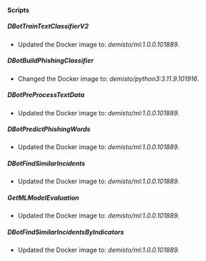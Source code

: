 
#### Scripts

##### DBotTrainTextClassifierV2

- Updated the Docker image to: *demisto/ml:1.0.0.101889*.
##### DBotBuildPhishingClassifier

- Changed the Docker image to: *demisto/python3:3.11.9.101916*.
##### DBotPreProcessTextData

- Updated the Docker image to: *demisto/ml:1.0.0.101889*.
##### DBotPredictPhishingWords

- Updated the Docker image to: *demisto/ml:1.0.0.101889*.
##### DBotFindSimilarIncidents

- Updated the Docker image to: *demisto/ml:1.0.0.101889*.
##### GetMLModelEvaluation

- Updated the Docker image to: *demisto/ml:1.0.0.101889*.
##### DBotFindSimilarIncidentsByIndicators

- Updated the Docker image to: *demisto/ml:1.0.0.101889*.
